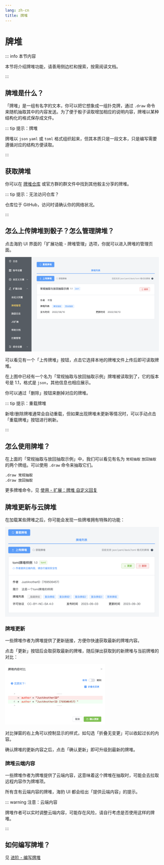 ```yaml
---
lang: zh-cn
title: 牌堆
---
```


# 牌堆

::: info 本节内容

本节将介绍牌堆功能，请善用侧边栏和搜索，按需阅读文档。

:::

## 牌堆是什么？

「牌堆」是一组有名字的文本，你可以把它想象成一组扑克牌，通过 `.draw` 命令来随机抽取其中的内容发送。为了便于骰子读取增加相应的说明内容，牌堆以某种结构化的格式保存成文件。

::: tip 提示：牌堆

牌堆以 `json` `yaml` 或 `toml` 格式组织起来，但其本质只是一段文本，只是编写需要遵循对应的结构方便读取。

:::

## 获取牌堆

你可以在 [牌堆仓库](https://github.com/sealdice/draw) 或官方群的群文件中找到其他骰主分享的牌堆。

::: tip 提示：无法访问仓库？

仓库位于 GitHub，访问时请确认你的网络状况。

:::

## 怎么上传牌堆到骰子？怎么管理牌堆？

点击海豹 UI 界面的「扩展功能 - 牌堆管理」选项，你就可以进入牌堆的管理页面。

![牌堆管理](./images/deck-ui.png)

可以看见有一个「上传牌堆」按钮，点击它选择本地的牌堆文件上传后即可读取牌堆。

在上图中已经有一个名为「常规抽取与放回抽取示例」牌堆被读取到了，它的版本号是 1.1，格式是 `json`，其他信息也相应展示。

你可以通过「删除」按钮来删掉对应的牌堆。

::: tip 提示：重载牌堆

新增/删除牌堆通常会自动重载，但如果出现牌堆未更新等情况时，可以手动点击「重载牌堆」按钮进行刷新。

:::

## 怎么使用牌堆？

在上面的「常规抽取与放回抽取示例」中，我们可以看见有名为 `常规抽取` `放回抽取` 的两个牌组。可以使用 `.draw` 命令来抽取它们。

```text
.draw 常规抽取
.draw 放回抽取
```

更多牌堆命令，见 [使用 - 扩展：牌堆 自定义回复](../use/deck_and_reply.md)

## 牌堆更新与云牌堆

在加载某些牌堆之后，你可能会发现一些牌堆拥有特殊的功能：

![带有更新和云内容的牌堆示例](./images/deck-new-features.png)

### 牌堆更新

一些牌堆作者为牌堆提供了更新链接，方便你快速获取最新的牌堆内容。

点击「更新」按钮后会取获取最新的牌堆，随后弹出获取到的新牌堆与当前牌堆的对比：

<img src="./images/deck-diff.png" alt="牌堆对比" width="65%">

对比弹窗的右上角可以控制显示的样式，如勾选「折叠无变更」可以收起过长的内容。

确认牌堆的更新内容之后，点击「确认更新」即可升级到最新的牌堆。

### 牌堆云端内容

一些牌堆作者为牌堆提供了云端内容，这意味着这个牌堆在抽取时，可能会去拉取远程内容作为牌堆项。

所有含有云端内容的牌堆，海豹 UI 都会给出「提供云端内容」的提示。

::: warning 注意：云端内容

牌堆作者可以实时调整云端内容，可能存在风险，请自行考虑是否使用这样的牌堆。

:::

## 如何编写牌堆？

见 [进阶 - 编写牌堆](../advanced/edit_deck.md)

